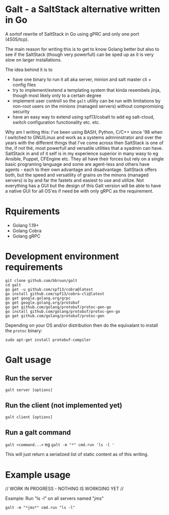 # Galt - a SaltStack alternative written in Go

A sortof rewrite of SaltStack in Go using gPRC and only one port (4505/tcp).

The main reason for writing this is to get to know Golang better but also to see if the SaltStack (though very powerfull) can be sped up as it is very slow on larger installations.

The idea behind it is to

* have one binary to run it all aka server, minion and salt master cli + config files
* try to implement/extend a templating system that kinda resembels jinja, though most likely only to a certain degree
* implement user controll so the `galt` utility can be run with limitations by non-root users on the minions (managed servers) without compromising security
* have an easy way to extend using spf13/cobalt to add eg salt-cloud, switch configuration functionality etc. etc.

Why am I writing this:
I've been using BASH, Python, C/C++ since '98 when I switched to GNU/Linux and work as a systems admninstrator and over the years with the different things that I've come across then SaltStack is one of the, if not thé, most powerfull and versatile utilities that a syadmin can have. SaltStack in and of it self is in my experience superior in many wasy to eg Ansible, Puppet, CFEngine etc. They all have their forces but rely on a single basic programing language and some are agent-less and others have agents - each to their own advantage and disadvantage. SaltStack offers both, but the speed and versatility of grains on the minons (managed servers) is by and far the fastets and easiest to use and utilize. Not everything has a GUI but the design of this Galt version will be able to have a native GUI for all OS'es if need be with only gRPC as the requirement.

# Rquirements

* Golang 1.19+
* Golang Cobra
* Golang gRPC

# Development environment requirements

```
git clone github.com/bbruun/galt
cd galt
go get -u github.com/spf13/cobra@latest
go install github.com/spf13/cobra-cli@latest
go get google.golang.org/grpc
go get google.golang.org/protobuf
go get github.com/golang/protobuf/protoc-gen-go
go install github.com/golang/protobuf/protoc-gen-go
go get github.com/golang/protobuf/protoc-gen

```
Depending on your OS and/or distribution then do the equivalant to install the `protoc` binary:
```
sudo apt-get install protobuf-compiler
```


# Galt usage

## Run the server

`galt server [options]`

## Run the client (not implemented yet)

`galt client [options]`

## Run a galt command

`galt <command...>`
eg
`galt -m "*" cmd.run 'ls -l '`

This will just return a serialized list of static content as of this writing.


# Example usage

// WORK IN PROGRESS - NOTHING IS WORKGING YET //

Example: Run "ls -l" on all servers named "*jms*"
```
galt -m "*jms*" cmd.run "ls -l"
```
